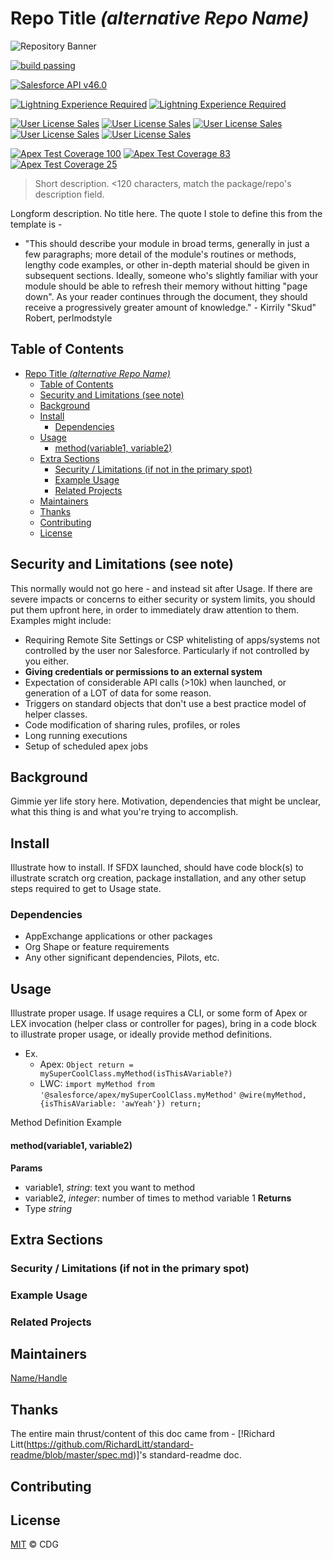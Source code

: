 # Repo Title _(alternative Repo Name)_
<!-- 
    This should be identical to the repository name/project name, or a relevant title, with the repo name in the italicized paranthesis. The repo name should be in this title is what I'm gettin at here.
-->
![Repository Banner](/images/RepoLogo)
<!-- Optional. This should be sourced from your repository locally. No text needed. 
-->

[![build passing](https://img.shields.io/badge/build-passing-green.svg)]()

[![Salesforce API v46.0](https://img.shields.io/badge/Salesforce%20API-v46.0-blue.svg)]()

[![Lightning Experience Required](https://img.shields.io/badge/Lightning%20Experience-Required-informational.svg)]()
[![Lightning Experience Required](https://img.shields.io/badge/Lightning%20Experience-Not%20Required-inactive.svg)]()

[![User License Sales](https://img.shields.io/badge/User%20License-Sales-3d867d.svg)]()
[![User License Sales](https://img.shields.io/badge/User%20License-Service-7f2443.svg)]()
[![User License Sales](https://img.shields.io/badge/User%20License-Communities-ffc20e.svg)]()
[![User License Sales](https://img.shields.io/badge/User%20License-Platform-032e61.svg)]()
[![User License Sales](https://img.shields.io/badge/User%20License-None-818181.svg)]()

[![Apex Test Coverage 100](https://img.shields.io/badge/Apex%20Test%20Coverage-100-brightgreen.svg)]()
[![Apex Test Coverage 83](https://img.shields.io/badge/Apex%20Test%20Coverage-83-yellowgreen.svg)]()
[![Apex Test Coverage 25](https://img.shields.io/badge/Apex%20Test%20Coverage-25-orange.svg)]()


<!-- 
    Badges
    Salesforce badges
        Salesforce API : Version Number
        Lightning Experience : Required / Not Required (Optional, unless using LWC/Aura)
        User License: Sales / Service / Communities / Platform / None (Optional)
        Apex Code Coverage: % 100 green, >75 orange, <75 red (Required if including Apex)
-->    
> Short description. <120 characters, match the package/repo's description field.

Longform description. No title here. The quote I stole to define this from the template is - 
* "This should describe your module in broad terms, generally in just a few paragraphs; more detail of the module's routines or methods, lengthy code examples, or other in-depth material should be given in subsequent sections.
Ideally, someone who's slightly familiar with your module should be able to refresh their memory without hitting "page down". As your reader continues through the document, they should receive a progressively greater amount of knowledge." - Kirrily "Skud" Robert, perlmodstyle

## Table of Contents
<!-- Optional if doc is less than 100 lines total 
    Link to all sections, start with the next one, don't include anything above. Capture all ## headings, optional to get ### and ####, you do you.
-->
- [Repo Title _(alternative Repo Name)_](#Repo-Title-alternative-Repo-Name)
  - [Table of Contents](#Table-of-Contents)
  - [Security and Limitations (see note)](#Security-and-Limitations-see-note)
  - [Background](#Background)
  - [Install](#Install)
    - [Dependencies](#Dependencies)
  - [Usage](#Usage)
      - [method(variable1, variable2)](#methodvariable1-variable2)
  - [Extra Sections](#Extra-Sections)
    - [Security / Limitations (if not in the primary spot)](#Security--Limitations-if-not-in-the-primary-spot)
    - [Example Usage](#Example-Usage)
    - [Related Projects](#Related-Projects)
  - [Maintainers](#Maintainers)
  - [Thanks](#Thanks)
  - [Contributing](#Contributing)
  - [License](#License)

## Security and Limitations (see note)
This normally would not go here - and instead sit after Usage. If there are severe impacts or concerns to either security or system limits, you should put them upfront here, in order to immediately draw attention to them. Examples might include:
* Requiring Remote Site Settings or CSP whitelisting of apps/systems not controlled by the user nor Salesforce. Particularly if not controlled by you either.
* **Giving credentials or permissions to an external system**
* Expectation of considerable API calls (>10k) when launched, or generation of a LOT of data for some reason.
* Triggers on standard objects that don't use a best practice model of helper classes.
* Code modification of sharing rules, profiles, or roles
* Long running executions
* Setup of scheduled apex jobs

## Background

Gimmie yer life story here. Motivation, dependencies that might be unclear, what this thing is and what you're trying to accomplish. 

## Install

Illustrate how to install. If SFDX launched, should have code block(s) to illustrate scratch org creation, package installation, and any other setup steps required to get to Usage state.

### Dependencies
* AppExchange applications or other packages
* Org Shape or feature requirements
* Any other significant dependencies, Pilots, etc.

## Usage

Illustrate proper usage. If usage requires a CLI, or some form of Apex or LEX invocation (helper class or controller for pages), bring in a code block to illustrate proper usage, or ideally provide method definitions.
* Ex.
  * Apex: `Object return = mySuperCoolClass.myMethod(isThisAVariable?)`
  * LWC: `import myMethod from '@salesforce/apex/mySuperCoolClass.myMethod'` `@wire(myMethod,{isThisAVariable: 'awYeah'}) return;`

Method Definition Example 
#### method(variable1, variable2) 
**Params**
* variable1, *string*: text you want to method
* variable2, *integer*: number of times to method variable 1
**Returns**
* Type *string*

## Extra Sections
### Security / Limitations (if not in the primary spot)
### Example Usage
<!-- Are there other live uses of this project?-->
### Related Projects
<!-- Are there related projects or repos assoc with this?-->

## Maintainers
<!--Small list of folk in charge, not everyone involved.-->
[Name/Handle](https://github.com/REPOSITORYGOHEREYO)

## Thanks
<!--Don't be a jerk thank those who helped you-->
The entire main thrust/content of this doc came from - [!Richard Litt(https://github.com/RichardLitt/standard-readme/blob/master/spec.md)]'s standard-readme doc. 

## Contributing
<!--Give instructions on how to contribute to this repository. Where do I ask questions? Do you accept PRs? What are the requirements to contribute? Don't be a jerk. Use issues if you can.-->

## License
<!-- Actually required. State the owner, -->
[MIT](LICENSE) © CDG
